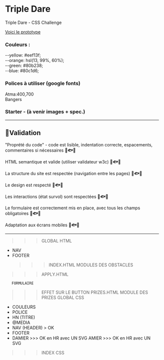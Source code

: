 # Triple Dare

Triple Dare - CSS Challenge

[Voici le prototype](https://alyra-css-off.netlify.app/)

### Couleurs :

--yellow: #eef13f;  
--orange: hsl(13, 99%, 60%);  
--green: #80b238;  
--blue: #80c1d6;

### Polices à utiliser (google fonts)

Atma:400,700  
Bangers

### Starter - (à venir images + spec.)

---

## 🚀Validation

"Proprété du code" - code est lisible, indentation correcte, espacements, commentaires si nécessaires **🦐🐟🦈**

HTML semantique et valide (utiliser validateur w3c) **🦐🐟🦈**

La structure du site est respectée (navigation entre les pages) **🦐🐟🦈**

Le design est respecté **🦐🐟🦈**

Les interactions (état survol) sont respectées **🦐🐟🦈**

Le formulaire est correctement mis en place, avec tous les champs obligatoires **🦐🐟🦈**

Adaptation aux écrans mobiles **🦐🐟🦈**

---


> > > GLOBAL HTML

- NAV
- FOOTER
  > > > INDEX.HTML
  > > > MODULES DES OBSTACLES

> > > APPLY.HTML

       FORMULAIRE

> > > EFFET SUR LE BUTTON
> > > PRIZES.HTML
> > > MODULE DES PRIZES
> > > GLOBAL CSS

- COULEURS
- POLICE
- HN (TITRE)
- @MEDIA 
- NAV (HEADER) > OK
- FOOTER
- DAMIER >>> OK en HR avec UN SVG
AMIER >>> OK en HR avec UN SVG

> > > INDEX CSS
